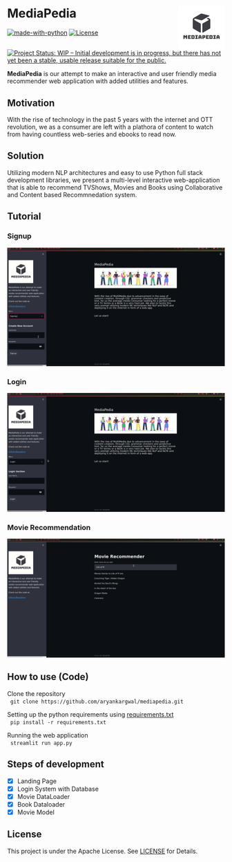 # MediaPedia <img align = "right" height = "100" src = "assets/logo.png">
[![made-with-python](https://img.shields.io/badge/Made%20with-Python-1f425f.svg)](https://www.python.org/)
[![License](https://img.shields.io/badge/License-Apache%202.0-blue.svg)](https://opensource.org/licenses/Apache-2.0)
[![Project Status: WIP – Initial development is in progress, but there has not yet been a stable, usable release suitable for the public.](https://www.repostatus.org/badges/latest/wip.svg)](https://www.repostatus.org/#wip)
<br>

**MediaPedia** is our attempt to make an interactive and user friendly media recommender web application with added utilities and features.

## Motivation
With the rise of technology in the past 5 years with the internet and OTT revolution, we as a consumer are left with a plathora of content to watch from having countless web-series and ebooks to read now.

## Solution
Utilizing modern NLP architectures and easy to use Python full stack development libraries, we present a multi-level interactive web-application that is able to recommend TVShows, Movies and Books using Collaborative and Content based Recommnedation system.

## Tutorial
### Signup<br>
<img src="assets/signup.gif"><br>

### Login<br>
<img src="assets/login.gif"><br>

### Movie Recommendation<br>
<img src="assets/movie.gif"><br>

## How to use (Code)<br>
Clone the repository<br>
``` git clone https://github.com/aryankargwal/mediapedia.git```<br>

Setting up the python requirements using [requirements.txt](requirements.txt)<br>
``` pip install -r requirements.txt```<br>

Running the web application<br>
``` streamlit run app.py```<br> 


## Steps of development
- [x] Landing Page
- [x] Login System with Database
- [x] Movie DataLoader
- [x] Book Dataloader
- [x] Movie Model

## License 
This project is under the Apache License. See [LICENSE](LICENSE) for Details.
